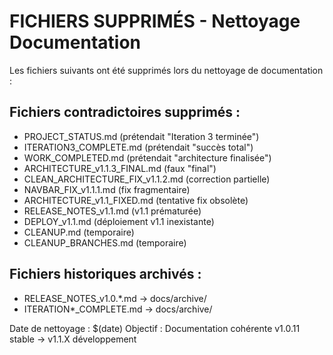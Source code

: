 # FICHIERS SUPPRIMÉS - Nettoyage Documentation

Les fichiers suivants ont été supprimés lors du nettoyage de documentation :

## Fichiers contradictoires supprimés :
- PROJECT_STATUS.md (prétendait "Iteration 3 terminée")
- ITERATION3_COMPLETE.md (prétendait "succès total") 
- WORK_COMPLETED.md (prétendait "architecture finalisée")
- ARCHITECTURE_v1.1.3_FINAL.md (faux "final")
- CLEAN_ARCHITECTURE_FIX_v1.1.2.md (correction partielle)
- NAVBAR_FIX_v1.1.1.md (fix fragmentaire)
- ARCHITECTURE_v1.1_FIXED.md (tentative fix obsolète)
- RELEASE_NOTES_v1.1.md (v1.1 prématurée)
- DEPLOY_v1.1.md (déploiement v1.1 inexistante)
- CLEANUP.md (temporaire)
- CLEANUP_BRANCHES.md (temporaire)

## Fichiers historiques archivés :
- RELEASE_NOTES_v1.0.*.md → docs/archive/
- ITERATION*_COMPLETE.md → docs/archive/

Date de nettoyage : $(date)
Objectif : Documentation cohérente v1.0.11 stable → v1.1.X développement